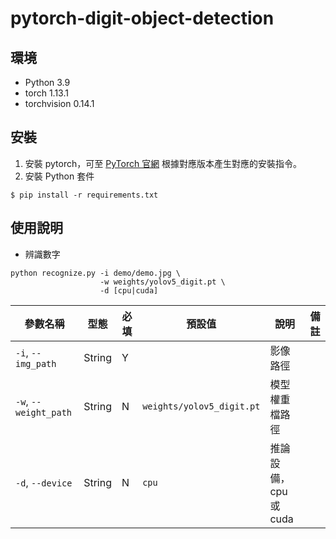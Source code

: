 # pytorch-digit-object-detection

## 環境

- Python 3.9
- torch 1.13.1
- torchvision 0.14.1

## 安裝

1. 安裝 pytorch，可至 [PyTorch 官網](https://pytorch.org/) 根據對應版本產生對應的安裝指令。
2. 安裝 Python 套件

```shell
$ pip install -r requirements.txt
```

## 使用說明

- 辨識數字

```shell
python recognize.py -i demo/demo.jpg \
                    -w weights/yolov5_digit.pt \
                    -d [cpu|cuda]
```

| 參數名稱              | 型態   | 必填 | 預設值                    | 說明                  | 備註 |
| --------------------- | ------ | ---- | ------------------------- | --------------------- | ---- |
| `-i`, `--img_path`    | String | Y    |                           | 影像路徑              |      |
| `-w`, `--weight_path` | String | N    | `weights/yolov5_digit.pt` | 模型權重檔路徑        |      |
| `-d`, `--device`      | String | N    | `cpu`                     | 推論設備，cpu 或 cuda |      |
